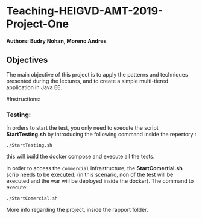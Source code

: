 # Teaching-HEIGVD-AMT-2019-Project-One

#### Authors: Budry Nohan, Moreno Andres

## Objectives

The main objective of this project is to apply the patterns and techniques presented during the lectures, and to create a simple multi-tiered application in Java EE.

#Instructions:

### Testing:

In orders to start the test, you only need to execute the script **StartTesting.sh** by introducing the following command inside the repertory :

```
./StartTesting.sh
```



this will build the docker compose and execute all the tests.



In order to access the `commercial` infrastructure, the **StartComertial.sh** scrip needs to be executed. (in this scenario, non of the test will be executed and the war will be deployed inside the docker). The command to execute:

```
./StartComercial.sh
```



More info regarding the project, inside the rapport folder.

